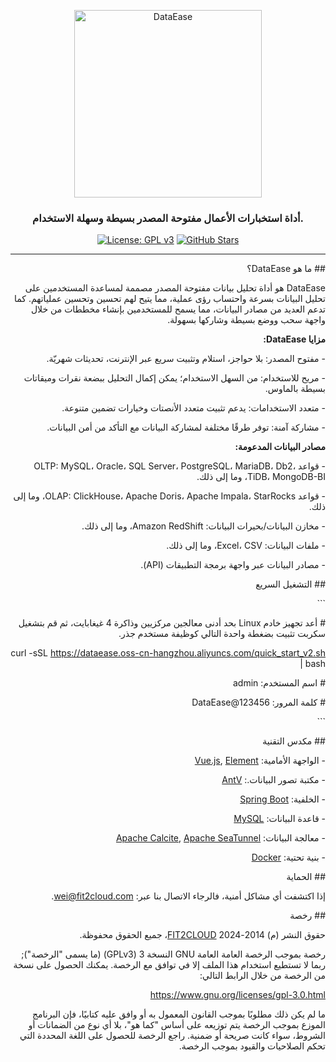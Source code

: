 <p align="center"><a href="https://dataease.io"><img src="https://dataease.oss-cn-hangzhou.aliyuncs.com/img/dataease-logo.png" alt="DataEase" width="300" /></a></p>
<h3 align="center"> أداة استخبارات الأعمال مفتوحة المصدر بسيطة وسهلة الاستخدام. </h3>
<p align="center">
  <a href="https://www.gnu.org/licenses/gpl-3.0.html"><img src="https://img.shields.io/github/license/dataease/dataease?color=%231890FF" alt="License: GPL v3"></a>
  <a href="https://github.com/dataease/dataease"><img src="https://img.shields.io/github/stars/dataease/dataease?color=%231890FF&style=flat-square" alt="GitHub Stars"></a>
</p>

------------------------------
<div dir="rtl">

\## ما هو DataEase؟



DataEase هو أداة تحليل بيانات مفتوحة المصدر مصممة لمساعدة المستخدمين على تحليل البيانات بسرعة واحتساب رؤى عملية، مما يتيح لهم تحسين وتحسين عملياتهم. كما تدعم العديد من مصادر البيانات، مما يسمح للمستخدمين بإنشاء مخططات من خلال واجهة سحب ووضع بسيطة وشاركها بسهولة. 



**مزايا DataEase:**



\-   مفتوح المصدر: بلا حواجز، استلام وتثبيت سريع عبر الإنترنت، تحديثات شهريّة.

\-   مريح للاستخدام: من السهل الاستخدام؛ يمكن إكمال التحليل ببضعة نقرات وميقاتات بسيطة بالماوس.

\-   متعدد الاستخدامات: يدعم تثبيت متعدد الأنصتات وخيارات تضمين متنوعة.

\-   مشاركة آمنة: توفر طرقًا مختلفة لمشاركة البيانات مع التأكد من أمن البيانات.



**مصادر البيانات المدعومة:**



\-   قواعد OLTP: MySQL، Oracle، SQL Server، PostgreSQL، MariaDB، Db2، TiDB، MongoDB-BI، وما إلى ذلك.

\-   قواعد OLAP: ClickHouse، Apache Doris، Apache Impala، StarRocks، وما إلى ذلك.

\-   مخازن البيانات/بحيرات البيانات: Amazon RedShift، وما إلى ذلك.

\-  ملفات البيانات: Excel، CSV، وما إلى ذلك.

\-   مصادر البيانات عبر واجهة برمجة التطبيقات (API).



\## التشغيل السريع



\```

\# أعد تجهيز خادم Linux بحد أدنى معالجين مركزيين وذاكرة 4 غيغابايت، ثم قم بتشغيل سكربت تثبيت بضغطة واحدة التالي كوظيفة مستخدم جذر.



curl -sSL https://dataease.oss-cn-hangzhou.aliyuncs.com/quick_start_v2.sh | bash



\# اسم المستخدم: admin

\# كلمة المرور: DataEase@123456

\```



\## مكدس التقنية



\-   الواجهة الأمامية: [Vue.js](https://vuejs.org/), [Element](https://element.eleme.cn/)

\-   مكتبة تصور البيانات.: [AntV](https://antv.vision/zh)

\-   الخلفية: [Spring Boot](https://spring.io/projects/spring-boot)

\-   قاعدة البيانات: [MySQL](https://www.mysql.com/)

\-   معالجة البيانات: [Apache Calcite](https://github.com/apache/calcite/), [Apache SeaTunnel](https://github.com/apache/seatunnel)

\-   بنية تحتية: [Docker](https://www.docker.com/)



\## الحماية

إذا اكتشفت أي مشاكل أمنية، فالرجاء الاتصال بنا عبر: wei@fit2cloud.com. 



\## رخصة

حقوق النشر (م) 2014-2024 [FIT2CLOUD](https://fit2cloud.com/)، جميع الحقوق محفوظة. 



رخصة بموجب الرخصة العامة العامة GNU النسخة 3 (GPLv3) (ما يسمى "الرخصة"); ربما لا تستطيع استخدام هذا الملف إلا في توافق مع الرخصة. يمكنك الحصول على نسخة من الرخصة من خلال الرابط التالي: 

<https://www.gnu.org/licenses/gpl-3.0.html> 

ما لم يكن ذلك مطلوبًا بموجب القانون المعمول به أو وافق عليه كتابيًا، فإن البرنامج الموزع بموجب الرخصة يتم توزيعه على أساس "كما هو"، بلا أي نوع من الضمانات أو الشروط، سواء كانت صريحة أو ضمنية. راجع الرخصة للحصول على اللغة المحددة التي تحكم الصلاحيات والقيود بموجب الرخصة. 
</div>

